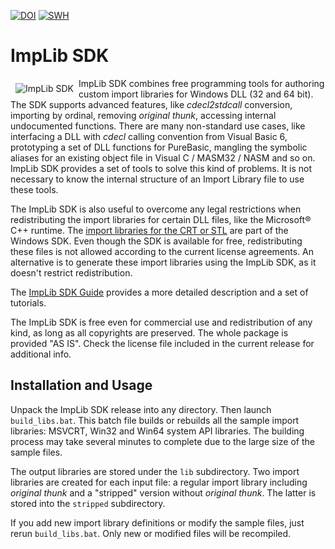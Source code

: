[![DOI](https://zenodo.org/badge/DOI/10.5281/zenodo.14429853.svg)](https://doi.org/10.5281/zenodo.14429853) 
[![SWH](https://archive.softwareheritage.org/badge/swh:1:dir:3771978edce480da3965c332adaaa6cd45cbedcd/)](https://archive.softwareheritage.org/swh:1:dir:3771978edce480da3965c332adaaa6cd45cbedcd;origin=https://doi.org/10.5281/zenodo.14429852)

# ImpLib SDK

<img src="https://implib.sourceforge.io/logo.png" align="left" hspace="8" vspace="8" alt="ImpLib SDK"/>ImpLib SDK combines free programming tools for authoring custom import libraries for Windows DLL (32 and 64 bit). The SDK supports advanced features, like *cdecl2stdcall* conversion, importing by ordinal, removing *original thunk*, accessing internal undocumented functions. There are many non-standard use cases, like interfacing a DLL with *cdecl* calling convention from Visual Basic 6, prototyping a set of DLL functions for PureBasic, mangling the symbolic aliases for an existing 
object file in Visual C / MASM32 / NASM and so on. ImpLib SDK provides a set of tools to solve this kind of problems. It is not necessary to know the internal structure of an Import Library file to use these tools.

The ImpLib SDK is also useful to overcome any legal restrictions when redistributing the import libraries for certain DLL files, like the Microsoft® C++ runtime. The [import libraries for the CRT or STL](https://learn.microsoft.com/en-us/cpp/c-runtime-library/crt-library-features?view=msvc-160) are part of the Windows SDK. Even though the SDK is available for free, redistributing these files is not allowed according to the current license agreements. An alternative is to generate these import libraries using the ImpLib SDK, as it doesn't restrict redistribution.

The [ImpLib SDK Guide](https://implib.sourceforge.io/EN.HTM) provides a more detailed description and a set of tutorials.

The ImpLib SDK is free even for commercial use and redistribution of any kind, as long as all copyrights are preserved. The whole package is provided "AS IS". Check the license file included in the current release for additional info.

## Installation and Usage

Unpack the ImpLib SDK release into any directory. Then launch ```build_libs.bat```. This batch file builds or rebuilds all the sample import libraries: MSVCRT, Win32 and Win64 system API libraries. The building process may take several minutes to complete due to the large size of the sample files.

The output libraries are stored under the ```lib``` subdirectory. Two import libraries are created for each input file: a regular import library including *original thunk* and a "stripped" version without *original thunk*. The latter is stored into the ```stripped``` subdirectory.

If you add new import library definitions or modify the sample files, just rerun ```build_libs.bat```. Only new or modified files will be recompiled.
